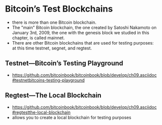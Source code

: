 # Bitcoin’s Test Blockchains

* there is more than one Bitcoin blockchain. 
* The "main" Bitcoin blockchain, the one created by Satoshi Nakamoto on January 3rd, 2009, the one with the genesis block we studied in this chapter, is called mainnet. 
* There are other Bitcoin blockchains that are used for testing purposes: at this time testnet, segnet, and regtest.

## Testnet—Bitcoin’s Testing Playground

* https://github.com/bitcoinbook/bitcoinbook/blob/develop/ch09.asciidoc#testnetbitcoins-testing-playground


## Regtest—The Local Blockchain

* https://github.com/bitcoinbook/bitcoinbook/blob/develop/ch09.asciidoc#regtestthe-local-blockchain
* allows you to create a local blockchain for testing purposes
